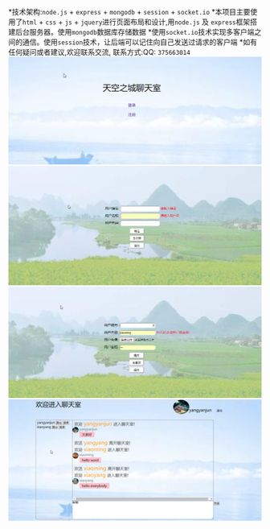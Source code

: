 
*技术架构:`node.js` + `express` + `mongodb` + `session` + `socket.io`
*本项目主要使用了`html` + `css` + `js` + `jquery`进行页面布局和设计,用`node.js` 及 `express`框架搭建后台服务器。使用`mongodb`数据库存储数据
*使用`socket.io`技术实现多客户端之间的通信。使用`session`技术，让后端可以记住向自己发送过请求的客户端
*如有任何疑问或者建议,欢迎联系交流, 联系方式:QQ: `375663014`
![Image text](https://github.com/yangyanjun/chatroom/blob/master/img-readme/2.png)
![Image text](https://github.com/yangyanjun/chatroom/blob/master/img-readme/4.png)
![Image text](https://github.com/yangyanjun/chatroom/blob/master/img-readme/1.png)
![Image text](https://github.com/yangyanjun/chatroom/blob/master/img-readme/3.png)
